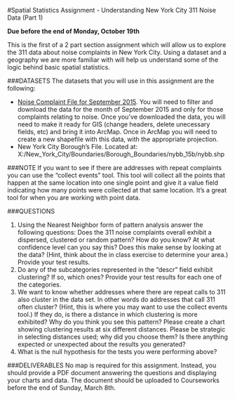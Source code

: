 #Spatial Statistics Assignment - Understanding New York City 311 Noise Data (Part 1)

**Due before the end of Monday, October 19th**

This is the first of a 2 part section assignment which will allow us to explore the 311 data about noise complaints in New York City. Using a dataset and a geography we are more familiar with will help us understand some of the logic behind basic spatial statistics.

###DATASETS
The datasets that you will use in this assignment are the following:
* [Noise Complaint File for September 2015](https://data.cityofnewyork.us/Social-Services/311-Service-Requests-from-2010-to-Present/erm2-nwe9). You will need to filter and download the data for the month of September 2015 and only for those complaints relating to noise. Once you've downloaded the data, you will need to make it ready for GIS (change headers, delete unecessary fields, etc) and bring it into ArcMap. Once in ArcMap you will need to create a new shapefile with this data, with the appropriate projection.
* New York City Borough’s File. Located at: X:/New_York_City/Boundaries/Borough_Boundaries/nybb_15b/nybb.shp
 
###NOTE
If you want to see if there are addresses with repeat complaints you can use the “collect events” tool. This tool will collect all the points that happen at the same location into one single point and give it a value field indicating how many points were collected at that same location. It’s a great tool for when you are working with point data.

###QUESTIONS
1. Using the Nearest Neighbor form of pattern analysis answer the following questions: Does the 311 noise complaints overall exhibit a dispersed, clustered or random pattern? How do you know? At what confidence level can you say this? Does this make sense by looking at the data? (Hint, think about the in class exercise to determine your area.) Provide your test results.
2. Do any of the subcategories represented in the “descr” field exhibit clustering? If so, which ones? Provide your test results for each one of the categories.
3. We want to know whether addresses where there are repeat calls to 311 also cluster in the data set. In other words do addresses that call 311 often cluster?  (Hint, this is where you may want to use the collect events tool.) If they do, is there a distance in which clustering is more exhibited? Why do you think you see this pattern? Please create a chart showing clustering results at six different distances. Please be strategic in selecting distances used; why did you choose them? Is there anything expected or unexpected about the results you generated?
4. What is the null hypothesis for the tests you were performing above?
 
###DELIVERABLES
No map is required for this assignment. Instead, you should provide a PDF document answering the questions and displaying your charts and data. The document should be uploaded to Courseworks before the end of Sunday, March 8th.
